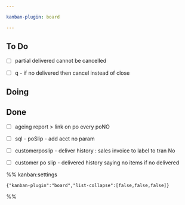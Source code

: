 ```yaml
---

kanban-plugin: board

---
```


## To Do

- [ ] partial delivered cannot be cancelled
- [ ] q - if no delivered then cancel instead of close


## Doing



## Done

- [ ] ageing report > link on po every poNO
- [ ] sql - poSlip - add acct no param
- [ ] customerposlip - deliver history : sales invoice to label to tran No
- [ ] customer po slip - delivered history saying no items if no delivered




%% kanban:settings
```
{"kanban-plugin":"board","list-collapse":[false,false,false]}
```
%%